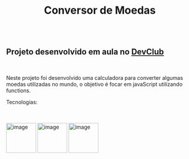 <h1 align="center">Conversor de Moedas</h1>
<br>
<br>
<h2>Projeto desenvolvido em aula no <a href="https://devclub.com.br">DevClub</a></h2>
<br>
<p>Neste projeto foi desenvolvido uma calculadora para converter algumas moedas utilizadas no mundo, o objetivo é focar em javaScript utilizando functions.</p>
<p>Tecnologias:</p>
<br>
<br>
<img width="80" height="80" alt="image" src="https://github.com/user-attachments/assets/5ca20288-f920-4219-b0f7-d4a3e3bdd336" />
<img width="80" height="80" alt="image" src="https://github.com/user-attachments/assets/161aab81-d385-40f4-b899-58f3c4bc6306" />
<img width="80" height="80" alt="image" src="https://github.com/user-attachments/assets/b830d2a8-a201-4b00-b8ec-f937122d27fb" />
<br>
<br>
<img https://github.com/douglasfelipe83/Projeto-conversor/blob/main/assets/printPage.png?raw=true/>
